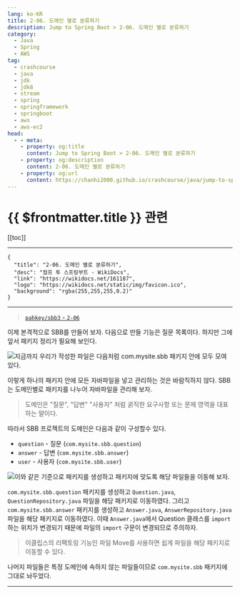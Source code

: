 ```yaml
---
lang: ko-KR
title: 2-06. 도메인 별로 분류하기
description: Jump to Spring Boot > 2-06. 도메인 별로 분류하기
category:
  - Java
  - Spring
  - AWS
tag: 
  - crashcourse
  - java
  - jdk
  - jdk8
  - stream
  - spring
  - springframework
  - springboot
  - aws
  - aws-ec2
head:
  - - meta:
    - property: og:title
      content: Jump to Spring Boot > 2-06. 도메인 별로 분류하기
    - property: og:description
      content: 2-06. 도메인 별로 분류하기
    - property: og:url
      content: https://chanhi2000.github.io/crashcourse/java/jump-to-spring-boot/02F.html
---
```


# {{ $frontmatter.title }} 관련

[[toc]]

---

```component VPCard
{
  "title": "2-06. 도메인 별로 분류하기",
  "desc": "점프 투 스프링부트 - WikiDocs",
  "link": "https://wikidocs.net/161187",
  "logo": "https://wikidocs.net/static/img/favicon.ico",
  "background": "rgba(255,255,255,0.2)"
}
```

---

> [<FontIcon icon="iconfont icon-github"/> `pahkey/sbb3` - <FontIcon icon="iconfont icon-folder"/> `2-06`](https://github.com/pahkey/sbb3/tree/2-06)

<VidStack src="youtube/VMA2G0ahx4w"/>

이제 본격적으로 SBB를 만들어 보자. 다음으로 만들 기능은 질문 목록이다. 하지만 그에 앞서 패키지 정리가 필요해 보인다. 

![지금까지 우리가 작성한 파일은 다음처럼 `com.mysite.sbb` 패키지 안에 모두 모여 있다.](https://wikidocs.net/images/page/161187/C_2-06_1.png)

이렇게 하나의 패키지 안에 모든 자바파일을 넣고 관리하는 것은 바람직하지 않다. SBB는 도메인별로 패키지를 나누어 자바파일을 관리해 보자.

> 도메인은 "질문", "답변" "사용자" 처럼 굵직한 요구사항 또는 문제 영역을 대표하는 말이다.

따라서 SBB 프로젝트의 도메인은 다음과 같이 구성할수 있다.

- `question` - 질문 (`com.mysite.sbb.question`)
- `answer` - 답변 (`com.mysite.sbb.answer`)
- `user` - 사용자 (`com.mysite.sbb.user`)

![이와 같은 기준으로 패키지를 생성하고 패키지에 맞도록 해당 파일들을 이동해 보자.](https://wikidocs.net/images/page/161187/C_2-06_2.png)

`com.mysite.sbb.question` 패키지를 생성하고 <FontIcon icon="fa-brands fa-java"/>`Question.java`, <FontIcon icon="fa-brands fa-java"/>`QuestionRepository.java` 파일을 해당 패키지로 이동하였다. 그리고 `com.mysite.sbb.answer` 패키지를 생성하고 <FontIcon icon="fa-brands fa-java"/>`Answer.java`, <FontIcon icon="fa-brands fa-java"/>`AnswerRepository.java` 파일을 해당 패키지로 이동하였다. 이때 <FontIcon icon="fa-brands fa-java"/>`Answer.java`에서 Question 클래스를 `import`하는 위치가 변경되기 때문에 파일의 `import` 구문이 변경되므로 주의하자.

> 이클립스의 리팩토링 기능인 파일 Move를 사용하면 쉽게 파일을 해당 패키지로 이동할 수 있다.

나머지 파일들은 특정 도메인에 속하지 않는 파일들이므로 `com.mysite.sbb` 패키지에 그대로 놔두었다.

---

<TagLinks />